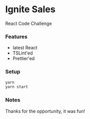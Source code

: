 # Ignite Sales

React Code Challenge

### Features

- latest React
- TSLint'ed
- Prettier'ed

### Setup

```bash
yarn
yarn start
```

### Notes

Thanks for the opportunity, it was fun!
